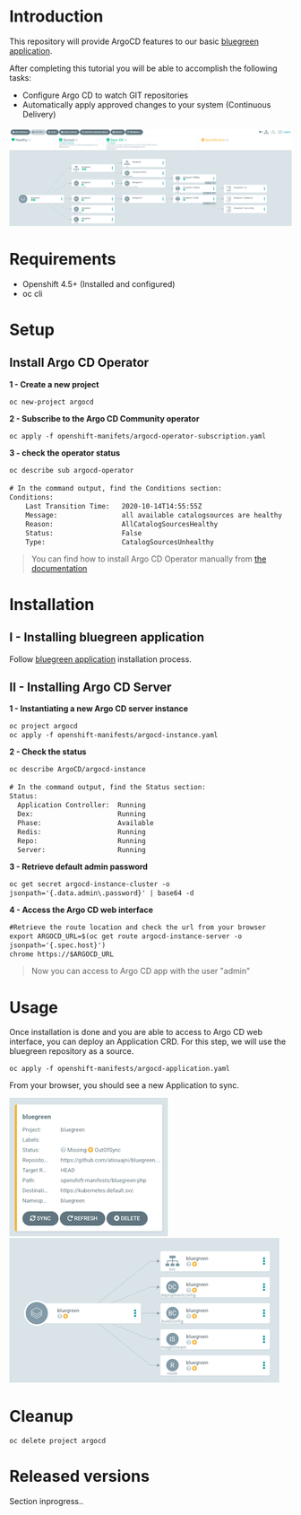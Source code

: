 # Introduction
This repository will provide ArgoCD features to our basic [bluegreen application](https://github.com/atiouajni/bluegreen).

After completing this tutorial you will be able to accomplish the following tasks:

- Configure Argo CD to watch GIT repositories
- Automatically apply approved changes to your system (Continuous Delivery)

![Screenshot of Bluegreen Application synced](./docs/img/argocd-bluegreen-application-syncok.png)

# Requirements
 - Openshift 4.5+ (Installed and configured)
 - oc cli 

# Setup

## Install Argo CD Operator

**1 - Create a new project**
```shell
oc new-project argocd
````

**2 - Subscribe to the Argo CD Community operator**
```shell
oc apply -f openshift-manifets/argocd-operator-subscription.yaml
```
**3 - check the operator status**
```shell
oc describe sub argocd-operator

# In the command output, find the Conditions section:
Conditions:
    Last Transition Time:   2020-10-14T14:55:55Z
    Message:                all available catalogsources are healthy
    Reason:                 AllCatalogSourcesHealthy
    Status:                 False
    Type:                   CatalogSourcesUnhealthy

```

>You can find how to install Argo CD Operator manually from [the documentation](https://argocd-operator.readthedocs.io/en/latest/install/openshift/)

# Installation
## I - Installing bluegreen application

Follow [bluegreen application](https://github.com/atiouajni/bluegreen#installation) installation process.

## II - Installing Argo CD Server

**1 - Instantiating a new Argo CD server instance**
```shell
oc project argocd
oc apply -f openshift-manifests/argocd-instance.yaml
```

**2 - Check the status**
```shell
oc describe ArgoCD/argocd-instance

# In the command output, find the Status section:
Status:
  Application Controller:  Running
  Dex:                     Running
  Phase:                   Available
  Redis:                   Running
  Repo:                    Running
  Server:                  Running

```

**3 - Retrieve default admin password**
```shell
oc get secret argocd-instance-cluster -o jsonpath='{.data.admin\.password}' | base64 -d
```

**4 - Access the Argo CD web interface**
```shell
#Retrieve the route location and check the url from your browser
export ARGOCD_URL=$(oc get route argocd-instance-server -o jsonpath='{.spec.host}')
chrome https://$ARGOCD_URL
```

>Now you can access to Argo CD app with the user "admin"


# Usage
Once installation is done and you are able to access to Argo CD web interface, you can deploy an Application CRD. For this step, we will use the bluegreen repository as a source.
```shell
oc apply -f openshift-manifests/argocd-application.yaml
```
From your browser, you should see a new Application to sync.

![Screenshot of Bluegreen Application](./docs/img/argocd-bluegreen-application.png) ![Screenshot of Bluegreen Application details](./docs/img/argocd-bluegreen-application-tree.png)

# Cleanup
```shell
oc delete project argocd
````

# Released versions
Section inprogress..
